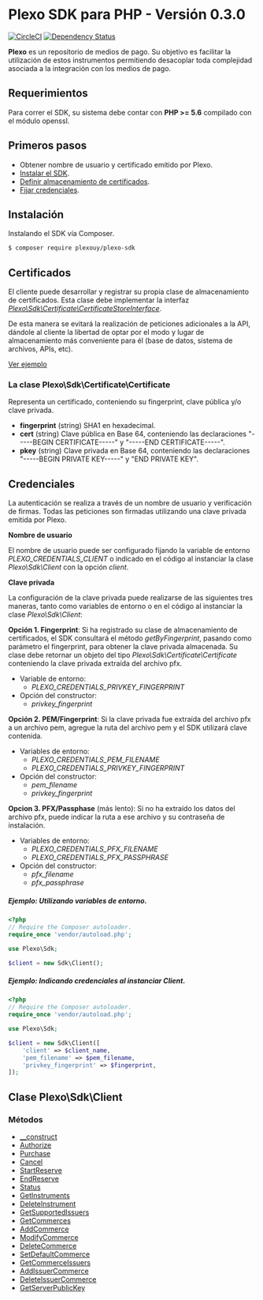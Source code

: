 # Plexo SDK para PHP - Versión 0.3.0

[![CircleCI](https://circleci.com/gh/BuiltByBROS/plexo-sdk-php.svg?style=svg)](https://circleci.com/gh/BuiltByBROS/plexo-sdk-php)
[![Dependency Status](https://www.versioneye.com/user/projects/5aeb61330fb24f5450e02d8e/badge.svg?style=flat-square)](https://www.versioneye.com/user/projects/5aeb61330fb24f5450e02d8e)

**Plexo** es un repositorio de medios de pago. Su objetivo es facilitar la utilización de estos instrumentos permitiendo desacoplar toda
complejidad asociada a la integración con los medios de pago.

## Requerimientos

Para correr el SDK, su sistema debe contar con **PHP >= 5.6** compilado con el módulo openssl.

## Primeros pasos

* Obtener nombre de usuario y certificado emitido por Plexo.
* [Instalar el SDK](#instalación).
* [Definir almacenamiento de certificados](#certificados).
* [Fijar credenciales](#credenciales).

## Instalación

Instalando el SDK vía Composer.

```bash
$ composer require plexouy/plexo-sdk
```

## Certificados

El cliente puede desarrollar y registrar su propia clase de almacenamiento de certificados. Esta clase debe implementar la interfaz *[Plexo\\Sdk\\Certificate\\CertificateStoreInterface](src/Certificate/CertificateProviderInterface.php)*.

De esta manera se evitará la realización de peticiones adicionales a la API, dándole al cliente la libertad de optar por el modo y lugar de almacenamiento más conveniente para él (base de datos, sistema de archivos, APIs, etc).

[Ver ejemplo](doc/CertificateProvider/example.md)

### La clase Plexo\\Sdk\\Certificate\\Certificate

Representa un certificado, conteniendo su fingerprint, clave pública y/o clave privada.

* **fingerprint** (string) SHA1 en hexadecimal.
* **cert** (string) Clave pública en Base 64, conteniendo las declaraciones "-----BEGIN CERTIFICATE-----" y "-----END CERTIFICATE-----".
* **pkey**  (string) Clave privada en Base 64, conteniendo las declaraciones "-----BEGIN PRIVATE KEY-----" y "END PRIVATE KEY".

## Credenciales

La autenticación se realiza a través de un nombre de usuario y verificación de firmas. Todas las peticiones son firmadas utilizando una clave privada emitida por Plexo.

**Nombre de usuario**

El nombre de usuario puede ser configurado fijando la variable de entorno *PLEXO_CREDENTIALS_CLIENT* o indicado en el código al instanciar la clase *Plexo\\Sdk\\Client* con la opción *client*.

**Clave privada**

La configuración de la clave privada puede realizarse de las siguientes tres maneras, tanto como variables de entorno o en el código al instanciar la clase *Plexo\\Sdk\\Client*:

**Opción 1. Fingerprint**: Si ha registrado su clase de almacenamiento de certificados, el SDK consultará el método *getByFingerprint*, pasando como parámetro el fingerprint, para obtener la clave privada almacenada. Su clase debe retornar un objeto del tipo *Plexo\\Sdk\\Certificate\\Certificate* conteniendo la clave privada extraída del archivo pfx.

* Variable de entorno:
    * *PLEXO_CREDENTIALS_PRIVKEY_FINGERPRINT*
* Opción del constructor:
    * *privkey_fingerprint*

**Opción 2. PEM/Fingerprint**: Si la clave privada fue extraída del archivo pfx a un archivo pem, agregue la ruta del archivo pem y el SDK utilizará clave contenida.

* Variables de entorno:
    * *PLEXO_CREDENTIALS_PEM_FILENAME*
    * *PLEXO_CREDENTIALS_PRIVKEY_FINGERPRINT*
* Opción del constructor:
    * *pem_filename*
    * *privkey_fingerprint*

**Opcion 3. PFX/Passphase** (más lento): Si no ha extraído los datos del archivo pfx, puede indicar la ruta a ese archivo y su contraseña de instalación.

* Variables de entorno:
    * *PLEXO_CREDENTIALS_PFX_FILENAME*
    * *PLEXO_CREDENTIALS_PFX_PASSPHRASE*
* Opción del constructor:
    * *pfx_filename*
    * *pfx_passphrase*

##### Ejemplo: Utilizando variables de entorno.

```php
<?php
// Require the Composer autoloader.
require_once 'vendor/autoload.php';

use Plexo\Sdk;

$client = new Sdk\Client();
```

##### Ejemplo: Indicando credenciales al instanciar *Client*.

```php
<?php
// Require the Composer autoloader.
require_once 'vendor/autoload.php';

use Plexo\Sdk;

$client = new Sdk\Client([
    'client' => $client_name,
    'pem_filename' => $pem_filename,
    'privkey_fingerprint' => $fingerprint,
]);
```

## Clase Plexo\\Sdk\\Client

### Métodos

* [__construct](doc/Client/construct.md)
* [Authorize](doc/Client/Authorize.md)
* [Purchase](doc/Client/Purchase.md)
* [Cancel](doc/Client/Cancel.md)
* [StartReserve](doc/Client/StartReserve.md)
* [EndReserve](doc/Client/EndReserve.md)
* [Status](doc/Client/Status.md)
* [GetInstruments](doc/Client/GetInstruments.md)
* [DeleteInstrument](doc/Client/DeleteInstrument.md)
* [GetSupportedIssuers](doc/Client/GetSupportedIssuers.md)
* [GetCommerces](doc/Client/GetCommerces.md)
* [AddCommerce](doc/Client/AddCommerce.md)
* [ModifyCommerce](doc/Client/ModifyCommerce.md)
* [DeleteCommerce](doc/Client/DeleteCommerce.md)
* [SetDefaultCommerce](doc/Client/SetDefaultCommerce.md)
* [GetCommerceIssuers](doc/Client/GetCommerceIssuers.md)
* [AddIssuerCommerce](doc/Client/AddIssuerCommerce.md)
* [DeleteIssuerCommerce](doc/Client/DeleteIssuerCommerce.md)
* [GetServerPublicKey](doc/Client/GetServerPublicKey.md)
